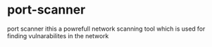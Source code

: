 # port-scanner
port scanner ithis a powrefull network scanning tool which is used for finding vulnarabilites in the network 
